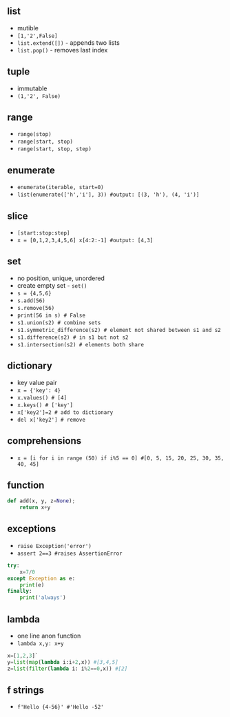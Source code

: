 ## list
* mutible 
* `[1,'2',False]`
* `list.extend([])` - appends two lists
* `list.pop()` - removes last index

## tuple
* immutable
* `(1,'2', False)`

## range
* `range(stop)`
* `range(start, stop)`
* `range(start, stop, step)`

## enumerate
* `enumerate(iterable, start=0)`
* `list(enumerate(['h','i'], 3)) #output: [(3, 'h'), (4, 'i')]`

## slice
* `[start:stop:step]`
* `x = [0,1,2,3,4,5,6] x[4:2:-1] #output: [4,3]`

## set
* no position, unique, unordered
* create empty set - `set()`
* `s = {4,5,6}`
* `s.add(56)`
* `s.remove(56)`
* `print(56 in s) # False` 
* `s1.union(s2) # combine sets`
* `s1.symmetric_difference(s2) # element not shared between s1 and s2`
* `s1.difference(s2) # in s1 but not s2`
* `s1.intersection(s2) # elements both share`

## dictionary
* key value pair
* `x = {'key': 4}`
* `x.values() # [4]`
* `x.keys() # ['key']`
* `x['key2']=2 # add to dictionary`
* `del x['key2'] # remove`

## comprehensions
* `x = [i for i in range (50) if i%5 == 0] #[0, 5, 15, 20, 25, 30, 35, 40, 45]`

## function
```python
def add(x, y, z=None);
    return x+y
```

## exceptions
* `raise Exception('error')`
* `assert 2==3 #raises AssertionError`
```python
try: 
    x=7/0
except Exception as e:
    print(e)
finally:
    print('always')
```

## lambda
* one line anon function
* `lambda x,y: x+y`
```python
x=[1,2,3]`
y=list(map(lambda i:i+2,x)) #[3,4,5]
z=list(filter(lambda i: i%2==0,x)) #[2]
```

## f strings
* `f'Hello {4-56}' #'Hello -52'`
